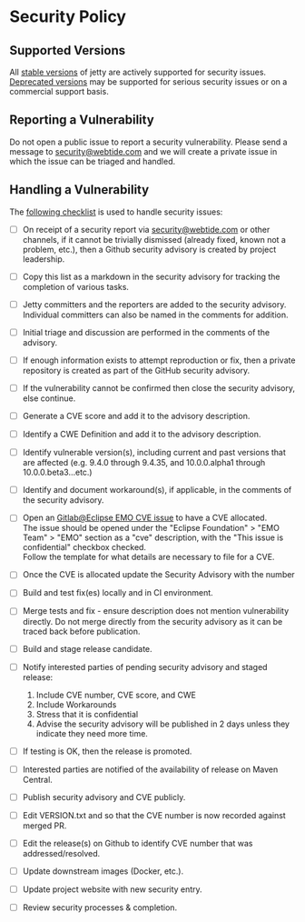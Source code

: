 # Security Policy

## Supported Versions

All [stable versions](https://www.eclipse.org/jetty/download.php) of jetty are actively supported for security issues. [Deprecated versions](https://www.eclipse.org/jetty/download.php) may be supported for serious security issues or on a commercial support basis.

## Reporting a Vulnerability

Do not open a public issue to report a security vulnerability.  Please send a message to security@webtide.com and we will create a private issue in which the issue can be triaged and handled.

## Handling a Vulnerability

The [following checklist](https://www.eclipse.org/jetty/security_processes.php) is used to handle security issues:

- [ ] On receipt of a security report via security@webtide.com or other channels, if it cannot be trivially dismissed (already fixed, known not a problem, etc.), then a Github security advisory is created by project leadership.
- [ ] Copy this list as a markdown in the security advisory for tracking the completion of various tasks.
- [ ] Jetty committers and the reporters are added to the security advisory. Individual committers can also be named in the comments for addition.
- [ ] Initial triage and discussion are performed in the comments of the advisory.
- [ ] If enough information exists to attempt reproduction or fix, then a private repository is created as part of the GitHub security advisory.
- [ ] If the vulnerability cannot be confirmed then close the security advisory, else continue.
- [ ] Generate a CVE score and add it to the advisory description.
- [ ] Identify a CWE Definition and add it to the advisory description.
- [ ] Identify vulnerable version(s), including current and past versions that are affected (e.g. 9.4.0 through 9.4.35, and 10.0.0.alpha1 through 10.0.0.beta3…​etc.)
- [ ] Identify and document workaround(s), if applicable, in the comments of the security advisory.
- [ ] Open an [Gitlab@Eclipse EMO CVE issue](https://gitlab.eclipse.org/eclipsefdn/emo-team/emo/-/issues/new?issuable_template=cve) to have a CVE allocated.   
      The issue should be opened under the "Eclipse Foundation" > "EMO Team" > "EMO" section as a "cve" description, with the "This issue is confidential" checkbox checked.   
      Follow the template for what details are necessary to file for a CVE.
- [ ] Once the CVE is allocated update the Security Advisory with the number
- [ ] Build and test fix(es) locally and in CI environment.
- [ ] Merge tests and fix  - ensure description does not mention vulnerability directly. Do not merge directly from the security advisory as it can be traced back before publication.
- [ ] Build and stage release candidate.
- [ ] Notify interested parties of pending security advisory and staged release:
    1. Include CVE number, CVE score, and CWE
    2. Include Workarounds
    3. Stress that it is confidential
    4. Advise the security advisory will be published in 2 days unless they indicate they need more time.
- [ ] If testing is OK, then the release is promoted.
- [ ] Interested parties are notified of the availability of release on Maven Central.
- [ ] Publish security advisory and CVE publicly.
- [ ] Edit VERSION.txt and so that the CVE number is now recorded against merged PR.
- [ ] Edit the release(s) on Github to identify CVE number that was addressed/resolved.
- [ ] Update downstream images (Docker, etc.).
- [ ] Update project website with new security entry.
- [ ] Review security processes & completion.
       
